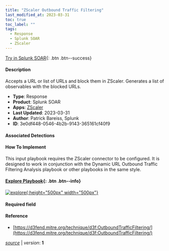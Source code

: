 ```yaml
---
title: "ZScaler Outbound Traffic Filtering"
last_modified_at: 2023-03-31
toc: true
toc_label: ""
tags:
  - Response
  - Splunk SOAR
  - ZScaler
---
```


[Try in Splunk SOAR](https://www.splunk.com/en_us/software/splunk-security-orchestration-and-automation.html){: .btn .btn--success}

#### Description

Accepts a URL or list of URLs and block them in ZScaler. Generates a list of observables with the blocked URLs.

- **Type**: Response
- **Product**: Splunk SOAR
- **Apps**: [ZScaler](https://splunkbase.splunk.com/apps/#/search/ZScaler/product/soar)
- **Last Updated**: 2023-03-31
- **Author**: Patrick Bareiss, Splunk
- **ID**: 3e0df448-0546-4b2b-9143-365161cf40f9

#### Associated Detections


#### How To Implement
This input playbook requires the ZScaler connector to be configured. It is designed to work in conjunction with the Dynamic URL Outbound Traffic Filtering Analysis playbook or other playbooks in the same style.


#### [Explore Playbook](https://splunk.github.io/soar-playbook-viewer/?playbook=https://raw.githubusercontent.com/phantomcyber/playbooks/latest/ZScaler_Outbound_Traffic_Filtering.json){: .btn .btn--info}

[![explore](https://raw.githubusercontent.com/splunk/security_content/develop/playbooks/ZScaler_Outbound_Traffic_Filtering.png){:height="500px" width="500px"}](https://splunk.github.io/soar-playbook-viewer/?playbook=https://raw.githubusercontent.com/phantomcyber/playbooks/latest/ZScaler_Outbound_Traffic_Filtering.json)

#### Required field


#### Reference

* [https://d3fend.mitre.org/technique/d3f:OutboundTrafficFiltering/](https://d3fend.mitre.org/technique/d3f:OutboundTrafficFiltering/)




[*source*](https://github.com/splunk/security_content/tree/develop/playbooks/ZScaler_Outbound_Traffic_Filtering.yml) \| *version*: **1**